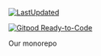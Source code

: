 [![LastUpdated](https://img.shields.io/github/last-commit/zed-vision/monorepo.svg)](https://github.com/zed-vision-monorepo/)


[![Gitpod Ready-to-Code](https://img.shields.io/badge/Gitpod-Ready--to--Code-blue?logo=gitpod)](https://gitpod.io/#https://github.com/zed-vision/monorepo)

Our monorepo
